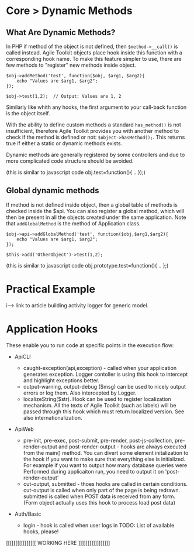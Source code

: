 # Core > Dynamic Methods

## What Are Dynamic Methods?

In PHP if method of the object is not defined, then `$method->__call()`
is called instead. Agile Toolkit objects place hook inside this function
with a corresponding hook name. To make this feature simpler to use,
there are few methods to "register" new methods inside object.

    $obj->addMethod('test', function($obj, $arg1, $arg2){
        echo "Values are $arg1, $arg2";
    });

    $obj->test(1,2);  // Output: Values are 1, 2

Similarly like whith any hooks, the first argument to your call-back
function is the object itself.

With the ability to define custom methods a standard `has_method()` is
not insufficient, therefore Agile Toolkit provides you with another
method to check if the method is defined or not:
`$object->hasMethod();`. This returns true if either a static or dynamic
methods exists.

Dynamic methods are generally registered by some controllers and due to
more complicated code structure should be avoided.

(this is similar to javascript code obj.test=function(){ .. });)

## Global dynamic methods

If method is not defined inside object, then a global table of methods
is checked inside the $api. You can also register a global method, which
will then be present in all the objects created under the same
application. Note that `addGlobalMethod` is the method of Application
class.

    $obj->api->addGlobalMethod('test', function($obj,$arg1,$arg2){
        echo "Values are $arg1, $arg2";
    });

    $this->add('OtherObject')->test(1,2);

(this is similar to javascript code obj.prototype.test=function(){ .. };)

# Practical Example

i--> link to article building activity logger for generic model.

# Application Hooks

These enable you to run code at specific points in the execution flow:


* ApiCLI
  * caught-exception(api,exception) - called when your application
generates exception. Logger contoller is using this hook to intercept
and highlight exceptions better.
  * output-warning, output-debug ($msg) can be used to nicely output
errors or log them. Also intercepted by Logger.
  * localizeString($str). Hook can be used to register localization
mechanism. All the texts of Agile Toolkit (such as labels) will be
passed through this hook which must return localized version. See also
internationalization.
* ApiWeb
  * pre-init, pre-exec, post-submit, pre-render, post-js-collection,
pre-render-output and post-render-output - hooks are always executed from the
main() method. You can divert some element initalization to the hook if
you want to make sure that everything else is initialized. For example
if you want to output how many database queries were Performed during
applicaiton run, you need to output it on 'post-render-output'
  * cut-output, submitted - thoes hooks are called in certain
conditions. cut-output is called when only part of the page is being
redrawn. submitted is called when POST data is received from any form.
(Form object actually uses this hook to process load post data)

* Auth/Basic
  * login - hook is called when user logs in 
    TODO: List of available hooks, please!

[[[[[[[[[[[[[[[[ WORKING HERE ]]]]]]]]]]]]]]]]]
